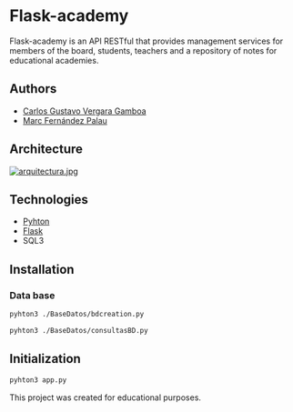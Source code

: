# Flask-academy
Flask-academy is an API RESTful that provides management services for members of the board, students, teachers and a repository of notes for educational academies.

## Authors

* [Carlos Gustavo Vergara Gamboa](https://github.com/Gustavove/)
* [Marc Fernández Palau](https://github.com/marcfpalau)

## Architecture

[![arquitectura.jpg](https://i.postimg.cc/MH5p1XPp/arquitectura.jpg)](https://postimg.cc/jnWTbqYp)

## Technologies

* [Pyhton](https://www.python.org/downloads/)
* [Flask](https://flask.palletsprojects.com/en/2.1.x/)
* SQL3

## Installation


### Data base

```bash
pyhton3 ./BaseDatos/bdcreation.py
```

```bash
pyhton3 ./BaseDatos/consultasBD.py
```

## Initialization

```bash
pyhton3 app.py
```

This project was created for educational purposes.
